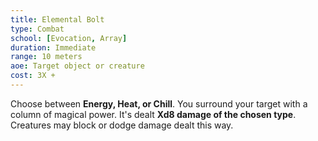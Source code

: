 ```yaml
---
title: Elemental Bolt
type: Combat
school: [Evocation, Array]
duration: Immediate
range: 10 meters
aoe: Target object or creature
cost: 3X + 
---
```

Choose between **Energy, Heat, or Chill**. You surround your target with a column of magical power. It's dealt **Xd8 damage of the chosen type**. Creatures may block or dodge damage dealt this way.
